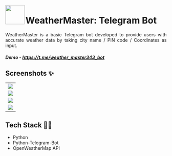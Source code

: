 <img align="left" style="margin-top:25px" width="60" height="60" src="https://drive.google.com/uc?id=1imhWwHeKPSMrHokKQdL4BiQb7yNGLzg_">
<br>

# WeatherMaster: Telegram Bot

<p style='text-align: justify;'>WeatherMaster is a basic Telegram bot developed to provide users with accurate weather data by taking city name / PIN code / Coordinates as input.</p>

##### Demo - https://t.me/weather_master343_bot

## Screenshots ✨

<table>
    <tr>
        <td><img src="https://drive.google.com/uc?id=1kBDtDkVcaM8_IVSAwLLhBUBLua7Yxbhx"></td>
    </tr>
    <tr>
        <td><img src="https://drive.google.com/uc?id=1m-l8CaTjVijLejYGeOw09e9MYw0mDGY1"></td>
    </tr>
    <tr>
        <td><img src="https://drive.google.com/uc?id=1MzY-B8GKzks59zcfCEAERlKUtBmiRNWN"></td>
    </tr>
    <tr>
        <td align="center"><img src="https://drive.google.com/uc?id=1vKy-S_MTsExddu880ZHdJoEwIPNYBMGx"></td>
    </tr>
</table>

## Tech Stack 👨‍💻

- Python
- Python-Telegram-Bot
- OpenWeatherMap API
